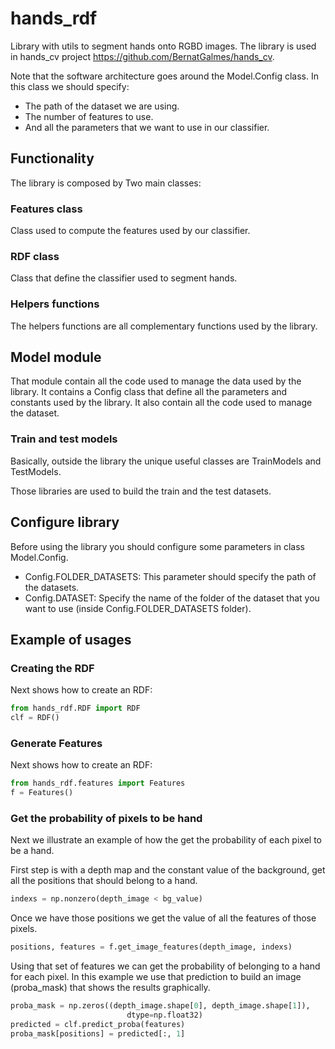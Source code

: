 # hands_rdf

Library with utils to segment hands onto RGBD images.
The library is used in hands_cv project https://github.com/BernatGalmes/hands_cv.

Note that the software architecture goes around the Model.Config class.
In this class we should specify:
* The path of the dataset we are using.
* The number of features to use.
* And all the parameters that we want to use in our classifier.


## Functionality
The library is composed by Two main classes:

### Features class
Class used to compute the features used by our classifier.

### RDF class
Class that define the classifier used to segment hands.

### Helpers functions
The helpers functions are all complementary functions used by the library.


## Model module
That module contain all the code used to manage the data used by the library.
It contains a Config class that define all the parameters and constants
used by the library.
It also contain all the code used to manage the dataset.


### Train and test models
Basically, outside the library the unique useful classes are
TrainModels and TestModels.

Those libraries are used to build the train and the test datasets.

## Configure library
Before using the library you should configure some parameters in class
Model.Config.

* Config.FOLDER_DATASETS: This parameter should specify
the path of the datasets.
* Config.DATASET: Specify the name of the folder of the dataset
that you want to use (inside Config.FOLDER_DATASETS folder).


## Example of usages

### Creating the RDF

Next shows how to create an RDF:
```python
from hands_rdf.RDF import RDF
clf = RDF()
```

### Generate Features

Next shows how to create an RDF:
```python
from hands_rdf.features import Features
f = Features()
```

### Get the probability of pixels to be hand

Next we illustrate an example of how the get the probability of each pixel to be a hand.

First step is with a depth map and the constant value of the background, get
all the positions that should belong to a hand.
```python
indexs = np.nonzero(depth_image < bg_value)
```

Once we have those positions we get the value of all the features of those pixels.
```python
positions, features = f.get_image_features(depth_image, indexs)
```

Using that set of features we can get the probability of belonging to a
hand for each pixel. In this example we use that prediction to build an image
(proba_mask) that shows the results graphically.
```python
proba_mask = np.zeros((depth_image.shape[0], depth_image.shape[1]),
                          dtype=np.float32)
predicted = clf.predict_proba(features)
proba_mask[positions] = predicted[:, 1]
```

